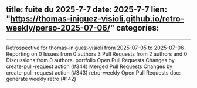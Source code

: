  
title:  fuite du 2025-7-7
date: 2025-7-7
lien: "https://thomas-iniguez-visioli.github.io/retro-weekly/perso-2025-07-06/"
categories:
  - 
---

Retrospective for thomas-iniguez-visioli from 2025-07-05 to 2025-07-06
Reporting on 0 Issues from 0 authors
3 Pull Requests from 2 authors
and 0 Discussions from 0 authors.
portfolio
Open Pull Requests
Changes by create-pull-request action (#344)
Merged Pull Requests
Changes by create-pull-request action (#343)
retro-weekly
Open Pull Requests
doc: generate weekly retro (#142)

